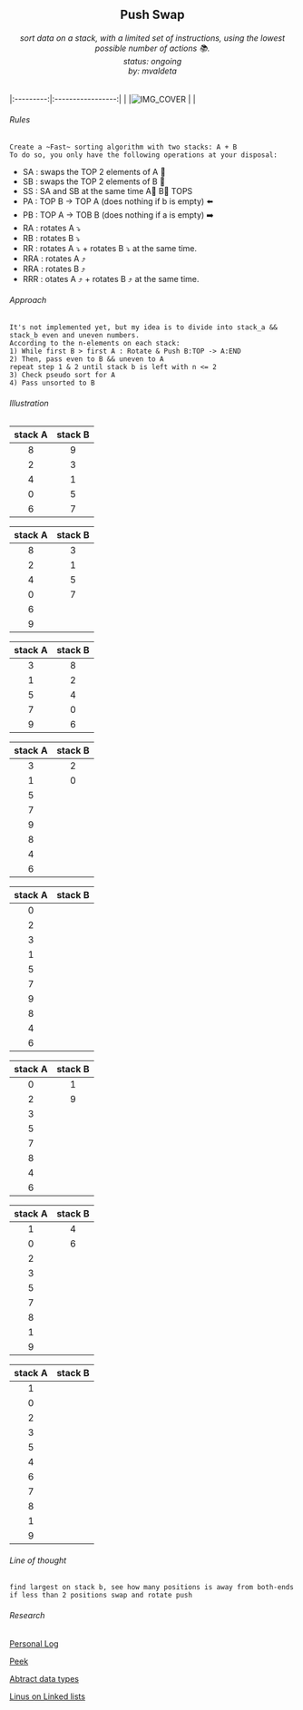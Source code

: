 <h2 align="center">
Push Swap

</h2>
<h6 align="center">
sort data on a stack, with a limited set of instructions,  
using the lowest possible number of actions 📚. 
<br>
status: ongoing
<br>
by: mvaldeta
</h6>

<h2>
</h2>

|:---------:|:-----------------:|
| |![IMG_COVER](https://64.media.tumblr.com/bcf49029014e8bbecf72e9c4a4ab6337/tumblr_nyaxxsIIaQ1qblxj7o3_400.gifv) | |

###### Rules  
```
Create a ~Fast~ sorting algorithm with two stacks: A + B  
To do so, you only have the following operations at your disposal:  
```
- SA : swaps the TOP 2 elements of A 🔄    
- SB : swaps the TOP 2 elements of B 🔄    
- SS : SA and SB at the same time  A🔄 B🔄 TOPS
- PA : TOP B -> TOP A (does nothing if b is empty) ⬅️
- PB : TOP A -> TOB B (does nothing if a is empty) ➡️
- RA : rotates A ⤵️
- RB : rotates B ⤵️ 
- RR : rotates A ⤵️ + rotates B ⤵️ at the same time.
- RRA : rotates A ⤴️ 
- RRA : rotates B ⤴️  
- RRR : otates A ⤴️ + rotates B ⤴️ at the same time.  

###### Approach  
```
It's not implemented yet, but my idea is to divide into stack_a && stack_b even and uneven numbers. 
According to the n-elements on each stack:  
1) While first B > first A : Rotate & Push B:TOP -> A:END
2) Then, pass even to B && uneven to A
repeat step 1 & 2 until stack b is left with n <= 2
3) Check pseudo sort for A
4) Pass unsorted to B
```

###### Illustration 

| stack A | stack B |
|:---------:|:-----------------:|
| 8 | 9 |
| 2 | 3 |
| 4 | 1 |
| 0 | 5 |
| 6 | 7 |

| stack A | stack B |
|:---------:|:-----------------:|
| 8 | 3 |
| 2 | 1 |
| 4 | 5 |
| 0 | 7 |
| 6 |
| 9 |

| stack A | stack B |
|:---------:|:-----------------:|
| 3 | 8 |
| 1 | 2 |
| 5 | 4 |
| 7 | 0 |
| 9 | 6 |

| stack A | stack B |
|:---------:|:-----------------:|
| 3 | 2 |
| 1 | 0 |
| 5 |   |
| 7 |   |
| 9 |   |
| 8 |   |
| 4 |   |
| 6 |   |


| stack A | stack B |
|:---------:|:-----------------:|
| 0 |   |
| 2 |   |
| 3 |   |
| 1 |   |
| 5 |   |
| 7 |   |
| 9 |   |
| 8 |   |
| 4 |   |
| 6 |   |

| stack A | stack B |
|:---------:|:-----------------:|
| 0 | 1 |
| 2 | 9 |
| 3 |   |
| 5 |   |
| 7 |   |
| 8 |   |
| 4 |   |
| 6 |   |

| stack A | stack B |
|:---------:|:-----------------:|
| 1 | 4 |
| 0 | 6 |
| 2 |   |
| 3 |   |
| 5 |   |
| 7 |   |
| 8 |   |
| 1 |   |
| 9 |   |

| stack A | stack B |
|:---------:|:-----------------:|
| 1 |   |
| 0 |   |
| 2 |   |
| 3 |   |
| 5 |   |
| 4 |   |
| 6 |   |
| 7 |   |
| 8 |   |
| 1 |   |
| 9 |   |



###### Line of thought
```
find largest on stack b, see how many positions is away from both-ends
if less than 2 positions swap and rotate push
```

###### Research  

[Personal Log](https://docs.google.com/document/d/1BRx4uDb469BFj6pL2ozEluOIOzOkLMNUBLTMFMG50CU/edit?usp=sharing)  

[Peek](https://en.wikipedia.org/wiki/Peek_(data_type_operation))   

[Abtract data types](https://en.wikipedia.org/wiki/Abstract_data_type)

[Linus on Linked lists](https://github.com/mkirchner/linked-list-good-taste)  

